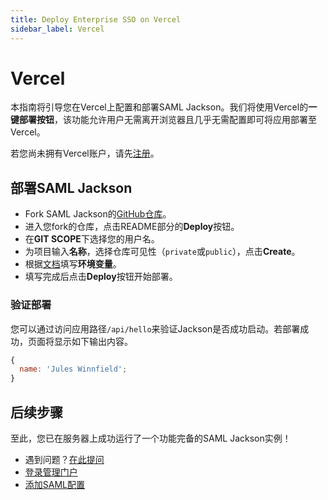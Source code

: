 ```yaml
---
title: Deploy Enterprise SSO on Vercel
sidebar_label: Vercel
---
```


# Vercel

本指南将引导您在Vercel上配置和部署SAML Jackson。我们将使用Vercel的**一键部署按钮**，该功能允许用户无需离开浏览器且几乎无需配置即可将应用部署至Vercel。

若您尚未拥有Vercel账户，请先[注册](https://vercel.com/signup)。

## 部署SAML Jackson

- Fork SAML Jackson的[GitHub仓库](https://github.com/boxyhq/jackson/fork)。
- 进入您fork的仓库，点击README部分的**Deploy**按钮。
- 在**GIT SCOPE**下选择您的用户名。
- 为项目输入**名称**，选择仓库可见性（`private`或`public`），点击**Create**。
- 根据[文档](/docs/jackson/deploy/env-variables)填写**环境变量**。
- 填写完成后点击**Deploy**按钮开始部署。

### 验证部署

您可以通过访问应用路径`/api/hello`来验证Jackson是否成功启动。若部署成功，页面将显示如下输出内容。

```javascript
{
  name: 'Jules Winnfield';
}
```

## 后续步骤

至此，您已在服务器上成功运行了一个功能完备的SAML Jackson实例！

- 遇到问题？[在此提问](https://discord.gg/uyb7pYt4Pa)
- [登录管理门户](/docs/admin-portal/overview#authentication-methods)
- [添加SAML配置](/docs/admin-portal/enterprise-sso)
